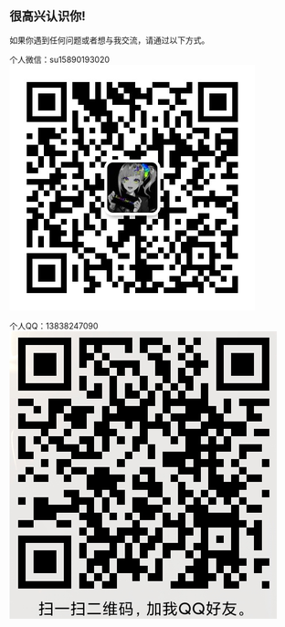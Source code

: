 ## 很高兴认识你!

如果你遇到任何问题或者想与我交流，请通过以下方式。

个人微信：su15890193020
![微信](/wechart.jpg)


个人QQ：13838247090
![QQ](/qq.jpg)

